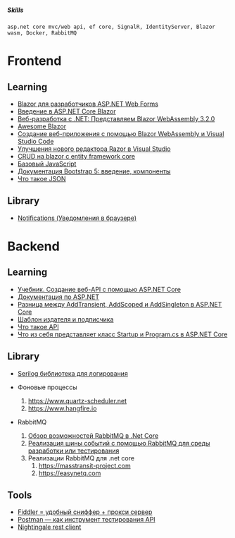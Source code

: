 

##### Skills

```plaintext
asp.net core mvc/web api, ef core, SignalR, IdentityServer, Blazor wasm, Docker, RabbitMQ
```


 
# Frontend

**Learning**
------------
* [Blazor для разработчиков ASP.NET Web Forms](https://docs.microsoft.com/ru-ru/dotnet/architecture/blazor-for-web-forms-developers/)
* [Введение в ASP.NET Core Blazor](https://docs.microsoft.com/ru-ru/aspnet/core/blazor/?view=aspnetcore-5.0)
* [Веб-разработка с .NET: Представляем Blazor WebAssembly 3.2.0](https://habr.com/ru/company/microsoft/blog/503596/)
* [Awesome Blazor ](https://github.com/AdrienTorris/awesome-blazor)
* [Создание веб-приложения с помощью Blazor WebAssembly и Visual Studio Code](https://docs.microsoft.com/ru-ru/learn/modules/build-blazor-webassembly-visual-studio-code/)
* [Улучшения нового редактора Razor в Visual Studio](https://habr.com/ru/company/microsoft/blog/539514/)
* [CRUD на blazor с entity framework core](https://codewithmukesh.com/blog/blazor-crud-with-entity-framework-core/)
* [Базовый JavaScript](https://learn.javascript.ru/)
* [Документация Bootstrap 5: введение, компоненты](https://bootstrap-4.ru/docs/5.0/getting-started/introduction/)
* [Что такое JSON](https://habr.com/ru/post/554274/)


**Library**
------------
* [Notifications (Уведомления в браузере)](https://github.com/moonolgerd/Blazor.Notifications)



# Backend

**Learning**
------------
* [Учебник. Создание веб-API с помощью ASP.NET Core](https://docs.microsoft.com/ru-ru/aspnet/core/tutorials/first-web-api?view=aspnetcore-5.0&tabs=visual-studio)
* [Документация по ASP.NET](https://docs.microsoft.com/ru-ru/aspnet/core/?view=aspnetcore-5.0)
* [Разница между AddTransient, AddScoped и AddSingleton в ASP.NET Core](https://habr.com/ru/company/otus/blog/539762/)
* [Шаблон издателя и подписчика](https://docs.microsoft.com/ru-ru/azure/architecture/patterns/publisher-subscriber)
* [Что такое API](https://habr.com/ru/post/464261/)
* [Что из себя представляет класс Startup и Program.cs в ASP.NET Core](https://habr.com/ru/company/otus/blog/542494/)

**Library**
------------
* [Serilog библиотека для логирования](https://github.com/serilog/serilog)

* Фоновые процессы
    1. https://www.quartz-scheduler.net
    2. https://www.hangfire.io
* RabbitMQ
    1.  [Обзор возможностей RabbitMQ в .Net Core](https://www.youtube.com/watch?v=VbPRlOrFf54)
    2.  [Реализация шины событий с помощью RabbitMQ для среды разработки или тестирования](https://docs.microsoft.com/ru-ru/dotnet/architecture/microservices/multi-container-microservice-net-applications/rabbitmq-event-bus-development-test-environment)
    3.  Реализации RabbitMQ для .net core
        1. https://masstransit-project.com
        2. https://easynetq.com

**Tools**
------------
* [Fiddler = удобный сниффер + прокси сервер](https://habr.com/ru/post/554562/)
* [Postman — как инструмент тестирования API](https://www.postman.com)
* [Nightingale rest client](https://nightingale.rest)




